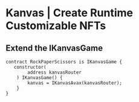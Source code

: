 # Kanvas | Create Runtime Customizable NFTs

## Extend the IKanvasGame
```solidity
contract RockPaperScissors is IKanvasGame {
   constructor(
        address kanvasRouter
    ) IKanvasGame() {
        kanvas = IKanvasAvax(kanvasRouter);
    }
}
```
